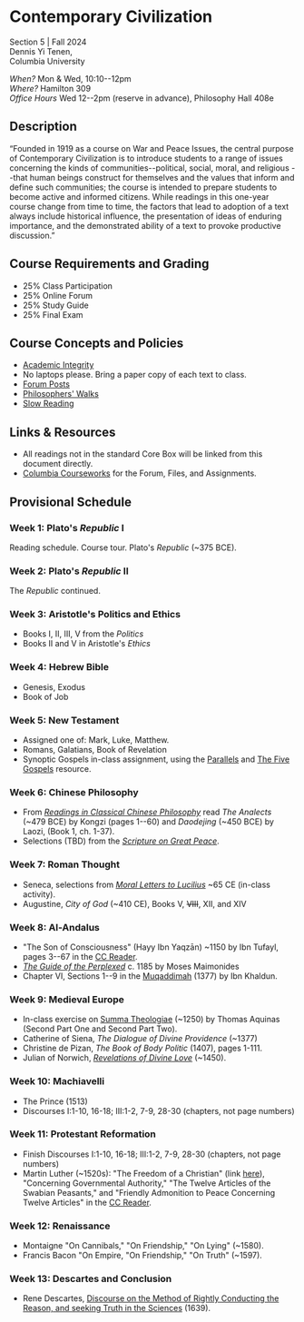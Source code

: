 # Contemporary Civilization

Section 5 | Fall 2024  
Dennis Yi Tenen,   
Columbia University  

*When?* Mon & Wed, 10:10--12pm  
*Where?* Hamilton 309  
*Office Hours* Wed 12--2pm (reserve in advance), Philosophy Hall 408e  

## Description

“Founded in 1919 as a course on War and Peace Issues, the central purpose of
Contemporary Civilization is to introduce students to a range of issues
concerning the kinds of communities--political, social, moral, and religious
--that human beings construct for themselves and the values that inform and
define such communities; the course is intended to prepare students to become
active and informed citizens. While readings in this one-year course change
from time to time, the factors that lead to adoption of a text always include
historical influence, the presentation of ideas of enduring importance, and
the demonstrated ability of a text to provoke productive discussion.”

## Course Requirements and Grading

* 25% Class Participation
* 25% Online Forum
* 25% Study Guide
* 25% Final Exam

## Course Concepts and Policies

* [Academic
  Integrity](https://github.com/denten-courses/teaching-concepts/blob/master/academic-integrity.md)
* No laptops please. Bring a paper copy of each text to class.
* [Forum Posts](https://github.com/denten-courses/teaching-concepts/blob/master/forum-posts.md)
* [Philosophers'
  Walks](https://github.com/denten-courses/teaching-concepts/blob/master/philosophers-walk.md)
* [Slow
  Reading](https://github.com/denten-courses/teaching-concepts/blob/master/slow-reading.md)

## Links & Resources

* All readings not in the standard Core Box will be linked from this document
directly.
* [Columbia Courseworks](https://courseworks2.columbia.edu/courses/202421) for the Forum, Files, and Assignments.


## Provisional Schedule

### Week 1: Plato's *Republic* I

Reading schedule. Course tour. Plato's *Republic* (~375 BCE).

### Week 2: Plato's *Republic* II

The *Republic* continued.

### Week 3: Aristotle's Politics and Ethics

- Books I, II, III, V from the *Politics*
- Books II and V in Aristotle's *Ethics*

### Week 4: Hebrew Bible

- Genesis, Exodus
- Book of Job

### Week 5: New Testament

- Assigned one of: Mark, Luke, Matthew.
- Romans, Galatians, Book of Revelation
- Synoptic Gospels in-class assignment, using the [Parallels][PLLL] and [The Five Gospels][TFGP] resource.

[TFGP]: https://sites.utoronto.ca/religion/synopsis/
[PLLL]: https://www.gospelparallels.com/

### Week 6: Chinese Philosophy

- From [*Readings in Classical Chinese
Philosophy*](https://drive.google.com/file/d/16YFSgWvMf5ilNrdg65CcZj65V1r6mr_T/view?usp=sharing
) read *The Analects* (~479 BCE) by Kongzi (pages 1--60) and *Daodejing* (~450 BCE) by Laozi,
(Book 1, ch. 1-37).
- Selections (TBD) from the [*Scripture on Great Peace*](https://drive.google.com/file/d/1c2PQ89wCnWC1VQFljBLtIxe7pRuekryV/view?usp=sharing).

[BCR]: https://drive.google.com/file/d/1RGwDaSd95gGEMC_wE4i6QUKbKwjOcnGs/view?usp=sharing

### Week 7: Roman Thought

- Seneca, selections from [*Moral Letters to Lucilius*][MLL] ~65 CE (in-class activity).
- Augustine, *City of God* (~410 CE), Books V, ~~VIII~~, XII, and XIV

[MLL]: https://en.wikisource.org/wiki/Moral_letters_to_Lucilius

### Week 8: Al-Andalus

- "The Son of Consciousness" (Hayy Ibn Yaqzān) ~1150 by Ibn Tufayl, pages 3--67 in the [CC
  Reader][73].
- [*The Guide of the Perplexed*][72] c. 1185 by Moses Maimonides
- Chapter VI, Sections 1--9 in the [Muqaddimah][71] (1377) by Ibn Khaldun.

[71]: https://www.muslimphilosophy.com/ik/Muqaddimah/Chapter6/Toc_Ch_6.htm
[72]: https://www.college.columbia.edu/core/system/files/text/Maimonides.pdf
[73]: https://www.college.columbia.edu/core/conciv/ccreader

### Week 9: Medieval Europe

- In-class exercise on [Summa Theologiae][81] (~1250) by Thomas Aquinas (Second Part One and Second Part Two).
- Catherine of Siena, *The Dialogue of Divine Providence* (~1377)
- Christine de Pizan, *The Book of Body Politic* (1407), pages 1-111.
- Julian of Norwich, [*Revelations of Divine Love*][82] (~1450).

[81]: https://www.newadvent.org/summa/
[82]: https://www.college.columbia.edu/core/system/files/text/Revelations%20of%20Divine%20Love.pdf

### Week 10: Machiavelli

- The Prince (1513)
- Discourses I:1-10, 16-18; III:1-2, 7-9, 28-30 (chapters, not page numbers)

### Week 11: Protestant Reformation

- Finish Discourses I:1-10, 16-18; III:1-2, 7-9, 28-30 (chapters, not page numbers)
- Martin Luther (~1520s): "The Freedom of a Christian" (link
  [here](https://drive.google.com/drive/u/2/folders/1h0SPClwWiPkzu1OXOP4UwnlroW6_TAP9)),
"Concerning Governmental Authority," "The Twelve Articles of the Swabian Peasants," and
"Friendly Admonition to Peace Concerning Twelve Articles" in the [CC
Reader](https://www.college.columbia.edu/core/conciv/ccreader).

### Week 12: Renaissance

- Montaigne "On Cannibals," "On Friendship," "On Lying" (~1580).
- Francis Bacon "On Empire, "On Friendship," "On Truth" (~1597).

### Week 13: Descartes and Conclusion

- Rene Descartes, [Discourse on the Method of Rightly
Conducting the Reason, and seeking Truth in the
Sciences](https://www.marxists.org/reference/archive/descartes/1635/discourse-method.htm)
(1639).
